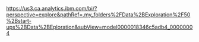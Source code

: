 https://us3.ca.analytics.ibm.com/bi/?perspective=explore&pathRef=.my_folders%2FData%2BExploration%2F50%2Bstart-ups%2BData%2BEploration&subView=model0000018346c5adb4_00000004
